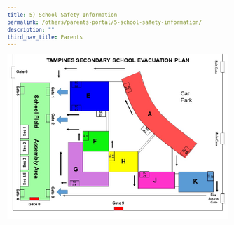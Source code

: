 ```yaml
---
title: 5) School Safety Information
permalink: /others/parents-portal/5-school-safety-information/
description: ""
third_nav_title: Parents
---
```

![](/images/Evacuation%20Plan%202022.jpg)